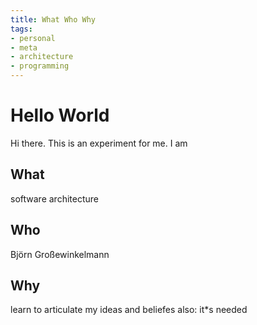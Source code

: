 ```yaml
---
title: What Who Why
tags:
- personal
- meta
- architecture
- programming
---
```

# Hello World
Hi there. 
This is an experiment for me. I am 

## What
software architecture
## Who 
Björn Großewinkelmann
## Why
learn to articulate my ideas and beliefes
also: it*s needed
<!--stackedit_data:
eyJoaXN0b3J5IjpbMTY2OTExMDg0NywtMTczNzcxMjc1MSwtNT
c0NjUzNjgsMTkzNjc1NTQ0OSwtNTAwNDc0MjM2XX0=
-->